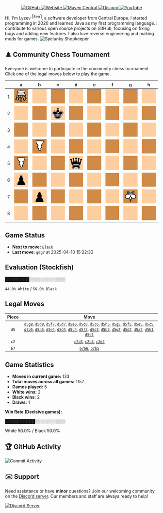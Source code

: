 <div align="center">
    <a href="https://github.com/Lyzev">
        <img src="https://wsrv.nl/?url=https://cdn.jsdelivr.net/npm/@intergrav/devins-badges@3.2.0/assets/cozy-minimal/available/github_vector.svg&w=64&h=64" alt="GitHub">
    </a>
    <a href="https://lyzev.dev">
        <img src="https://wsrv.nl/?url=https://cdn.jsdelivr.net/npm/@intergrav/devins-badges@3.2.0/assets/cozy-minimal/documentation/website_vector.svg&w=64&h=64" alt="Website">
    </a>
    <a href="https://central.sonatype.com/namespace/dev.lyzev.api">
        <img src="https://wsrv.nl/?url=https://cdn.jsdelivr.net/npm/@intergrav/devins-badges@3.2.0/assets/cozy-minimal/available/maven-central_vector.svg&w=64&h=64" alt="Maven Central">
    </a>
    <a href="https://lyzev.dev/discord">
        <img src="https://wsrv.nl/?url=https://cdn.jsdelivr.net/npm/@intergrav/devins-badges@3/assets/cozy-minimal/social/discord-plural_vector.svg&w=64&h=64" alt="Discord">
    </a>
    <a href="https://www.youtube.com/@lyzev">
        <img src="https://wsrv.nl/?url=https://cdn.jsdelivr.net/npm/@intergrav/devins-badges@3.2.0/assets/cozy-minimal/social/youtube-singular_vector.svg&w=64&h=64" alt="YouTube">
    </a>
</div>

[//]: # (23, 08 Mon 2021, 20:00:00)

Hi, I'm Lyzev <sup>⎡Бен⎤</sup>, a software developer from Central Europe. I started programming in 2020 and learned Java as my first programming language. I contribute to various open source projects on GitHub, focusing on fixing bugs and adding new features. I also love reverse engineering and making mods for games. ![Spelunky Shopkeeper](https://static.wikia.nocookie.net/spelunky/images/c/cd/Shopkeeper_HD.png/revision/latest/scale-to-height-down/18)

## :chess_pawn: Community Chess Tournament

Everyone is welcome to participate in the community chess tournament.
Click one of the legal moves below to play the game.

|   | a | b | c | d | e | f | g | h |
|---|---|---|---|---|---|---|---|---|
| 1 | ![Q](chess/assets/img/dark/white/down/queen.svg) | ![Square](chess/assets/img/light/square.svg) | ![Square](chess/assets/img/dark/square.svg) | [![Square](chess/assets/img/light/square.svg)](https://github.com/Lyzev/Lyzev/issues/new?title=chess%7Cd5d1&body=Click+%27Create%27+to+submit+this+move.) | ![Square](chess/assets/img/dark/square.svg) | ![Square](chess/assets/img/light/square.svg) | ![Square](chess/assets/img/dark/square.svg) | [![Square](chess/assets/img/light/square.svg)](https://github.com/Lyzev/Lyzev/issues/new?title=chess%7Cd5h1&body=Click+%27Create%27+to+submit+this+move.) |
| 2 | [![Square](chess/assets/img/light/square.svg)](https://github.com/Lyzev/Lyzev/issues/new?title=chess%7Cd5a2&body=Click+%27Create%27+to+submit+this+move.) | ![Square](chess/assets/img/dark/square.svg) | ![k](chess/assets/img/light/black/up/king.svg) | ![Square](chess/assets/img/dark/square.svg) | ![Square](chess/assets/img/light/square.svg) | ![Square](chess/assets/img/dark/square.svg) | [![Square](chess/assets/img/light/square.svg)](https://github.com/Lyzev/Lyzev/issues/new?title=chess%7Cd5g2&body=Click+%27Create%27+to+submit+this+move.) | ![Square](chess/assets/img/dark/square.svg) |
| 3 | ![Square](chess/assets/img/dark/square.svg) | ![Square](chess/assets/img/light/square.svg) | ![Square](chess/assets/img/dark/square.svg) | ![Square](chess/assets/img/light/square.svg) | ![Square](chess/assets/img/dark/square.svg) | [![Square](chess/assets/img/light/square.svg)](https://github.com/Lyzev/Lyzev/issues/new?title=chess%7Cd5f3&body=Click+%27Create%27+to+submit+this+move.) | ![Square](chess/assets/img/dark/square.svg) | ![Square](chess/assets/img/light/square.svg) |
| 4 | ![Square](chess/assets/img/light/square.svg) | ![P](chess/assets/img/dark/white/down/pawn.svg) | [![Square](chess/assets/img/light/square.svg)](https://github.com/Lyzev/Lyzev/issues/new?title=chess%7Cd5c4&body=Click+%27Create%27+to+submit+this+move.) | [![Square](chess/assets/img/dark/square.svg)](https://github.com/Lyzev/Lyzev/issues/new?title=chess%7Cd5d4&body=Click+%27Create%27+to+submit+this+move.) | [![Square](chess/assets/img/light/square.svg)](https://github.com/Lyzev/Lyzev/issues/new?title=chess%7Cd5e4&body=Click+%27Create%27+to+submit+this+move.) | ![Square](chess/assets/img/dark/square.svg) | ![Square](chess/assets/img/light/square.svg) | ![Square](chess/assets/img/dark/square.svg) |
| 5 | [![P](chess/assets/img/dark/white/down/pawn.svg)](https://github.com/Lyzev/Lyzev/issues/new?title=chess%7Cd5a5&body=Click+%27Create%27+to+submit+this+move.) | ![Square](chess/assets/img/light/square.svg) | [![Square](chess/assets/img/dark/square.svg)](https://github.com/Lyzev/Lyzev/issues/new?title=chess%7Cd5c5&body=Click+%27Create%27+to+submit+this+move.) | ![q](chess/assets/img/light/black/up/queen.svg) | [![Square](chess/assets/img/dark/square.svg)](https://github.com/Lyzev/Lyzev/issues/new?title=chess%7Cd5e5&body=Click+%27Create%27+to+submit+this+move.) | [![Square](chess/assets/img/light/square.svg)](https://github.com/Lyzev/Lyzev/issues/new?title=chess%7Cd5f5&body=Click+%27Create%27+to+submit+this+move.) | [![Square](chess/assets/img/dark/square.svg)](https://github.com/Lyzev/Lyzev/issues/new?title=chess%7Cd5g5&body=Click+%27Create%27+to+submit+this+move.) | [![Square](chess/assets/img/light/square.svg)](https://github.com/Lyzev/Lyzev/issues/new?title=chess%7Cd5h5&body=Click+%27Create%27+to+submit+this+move.) |
| 6 | ![p](chess/assets/img/light/black/up/pawn.svg) | [![Square](chess/assets/img/dark/square.svg)](https://github.com/Lyzev/Lyzev/issues/new?title=chess%7Cb7b6&body=Click+%27Create%27+to+submit+this+move.) | [![Square](chess/assets/img/light/square.svg)](https://github.com/Lyzev/Lyzev/issues/new?title=chess%7Cd5c6&body=Click+%27Create%27+to+submit+this+move.) | [![Square](chess/assets/img/dark/square.svg)](https://github.com/Lyzev/Lyzev/issues/new?title=chess%7Cd5d6&body=Click+%27Create%27+to+submit+this+move.) | [![Square](chess/assets/img/light/square.svg)](https://github.com/Lyzev/Lyzev/issues/new?title=chess%7Cd5e6&body=Click+%27Create%27+to+submit+this+move.) | ![Square](chess/assets/img/dark/square.svg) | ![Square](chess/assets/img/light/square.svg) | ![Square](chess/assets/img/dark/square.svg) |
| 7 | ![Square](chess/assets/img/dark/square.svg) | ![p](chess/assets/img/light/black/up/pawn.svg) | ![Square](chess/assets/img/dark/square.svg) | [![Square](chess/assets/img/light/square.svg)](https://github.com/Lyzev/Lyzev/issues/new?title=chess%7Cd5d7&body=Click+%27Create%27+to+submit+this+move.) | ![Square](chess/assets/img/dark/square.svg) | [![Square](chess/assets/img/light/square.svg)](https://github.com/Lyzev/Lyzev/issues/new?title=chess%7Cd5f7&body=Click+%27Create%27+to+submit+this+move.) | ![K](chess/assets/img/dark/white/down/king.svg) | ![Square](chess/assets/img/light/square.svg) |
| 8 | ![Square](chess/assets/img/light/square.svg) | ![Square](chess/assets/img/dark/square.svg) | ![Square](chess/assets/img/light/square.svg) | [![Square](chess/assets/img/dark/square.svg)](https://github.com/Lyzev/Lyzev/issues/new?title=chess%7Cd5d8&body=Click+%27Create%27+to+submit+this+move.) | ![Square](chess/assets/img/light/square.svg) | ![Square](chess/assets/img/dark/square.svg) | [![Square](chess/assets/img/light/square.svg)](https://github.com/Lyzev/Lyzev/issues/new?title=chess%7Cd5g8&body=Click+%27Create%27+to+submit+this+move.) | ![Square](chess/assets/img/dark/square.svg) |

## Game Status

- **Next to move:** `Black`
- **Last move:** `g6g7` at 2025-04-10 15:22:33

## Evaluation (Stockfish)

████████░░░░░░░░░░░░

`44.0% White` / `56.0% Black`

## Legal Moves

| **Piece** | **Move** |
|:---------:|:--------:|
| `d5` | [`d5g8`](https://github.com/Lyzev/Lyzev/issues/new?title=chess%7Cd5g8&body=Click+%27Create%27+to+submit+this+move.), [`d5d8`](https://github.com/Lyzev/Lyzev/issues/new?title=chess%7Cd5d8&body=Click+%27Create%27+to+submit+this+move.), [`d5f7`](https://github.com/Lyzev/Lyzev/issues/new?title=chess%7Cd5f7&body=Click+%27Create%27+to+submit+this+move.), [`d5d7`](https://github.com/Lyzev/Lyzev/issues/new?title=chess%7Cd5d7&body=Click+%27Create%27+to+submit+this+move.), [`d5e6`](https://github.com/Lyzev/Lyzev/issues/new?title=chess%7Cd5e6&body=Click+%27Create%27+to+submit+this+move.), [`d5d6`](https://github.com/Lyzev/Lyzev/issues/new?title=chess%7Cd5d6&body=Click+%27Create%27+to+submit+this+move.), [`d5c6`](https://github.com/Lyzev/Lyzev/issues/new?title=chess%7Cd5c6&body=Click+%27Create%27+to+submit+this+move.), [`d5h5`](https://github.com/Lyzev/Lyzev/issues/new?title=chess%7Cd5h5&body=Click+%27Create%27+to+submit+this+move.), [`d5g5`](https://github.com/Lyzev/Lyzev/issues/new?title=chess%7Cd5g5&body=Click+%27Create%27+to+submit+this+move.), [`d5f5`](https://github.com/Lyzev/Lyzev/issues/new?title=chess%7Cd5f5&body=Click+%27Create%27+to+submit+this+move.), [`d5e5`](https://github.com/Lyzev/Lyzev/issues/new?title=chess%7Cd5e5&body=Click+%27Create%27+to+submit+this+move.), [`d5c5`](https://github.com/Lyzev/Lyzev/issues/new?title=chess%7Cd5c5&body=Click+%27Create%27+to+submit+this+move.), [`d5b5`](https://github.com/Lyzev/Lyzev/issues/new?title=chess%7Cd5b5&body=Click+%27Create%27+to+submit+this+move.), [`d5a5`](https://github.com/Lyzev/Lyzev/issues/new?title=chess%7Cd5a5&body=Click+%27Create%27+to+submit+this+move.), [`d5e4`](https://github.com/Lyzev/Lyzev/issues/new?title=chess%7Cd5e4&body=Click+%27Create%27+to+submit+this+move.), [`d5d4`](https://github.com/Lyzev/Lyzev/issues/new?title=chess%7Cd5d4&body=Click+%27Create%27+to+submit+this+move.), [`d5c4`](https://github.com/Lyzev/Lyzev/issues/new?title=chess%7Cd5c4&body=Click+%27Create%27+to+submit+this+move.), [`d5f3`](https://github.com/Lyzev/Lyzev/issues/new?title=chess%7Cd5f3&body=Click+%27Create%27+to+submit+this+move.), [`d5d3`](https://github.com/Lyzev/Lyzev/issues/new?title=chess%7Cd5d3&body=Click+%27Create%27+to+submit+this+move.), [`d5b3`](https://github.com/Lyzev/Lyzev/issues/new?title=chess%7Cd5b3&body=Click+%27Create%27+to+submit+this+move.), [`d5g2`](https://github.com/Lyzev/Lyzev/issues/new?title=chess%7Cd5g2&body=Click+%27Create%27+to+submit+this+move.), [`d5d2`](https://github.com/Lyzev/Lyzev/issues/new?title=chess%7Cd5d2&body=Click+%27Create%27+to+submit+this+move.), [`d5a2`](https://github.com/Lyzev/Lyzev/issues/new?title=chess%7Cd5a2&body=Click+%27Create%27+to+submit+this+move.), [`d5h1`](https://github.com/Lyzev/Lyzev/issues/new?title=chess%7Cd5h1&body=Click+%27Create%27+to+submit+this+move.), [`d5d1`](https://github.com/Lyzev/Lyzev/issues/new?title=chess%7Cd5d1&body=Click+%27Create%27+to+submit+this+move.) |
| `c2` | [`c2d3`](https://github.com/Lyzev/Lyzev/issues/new?title=chess%7Cc2d3&body=Click+%27Create%27+to+submit+this+move.), [`c2b3`](https://github.com/Lyzev/Lyzev/issues/new?title=chess%7Cc2b3&body=Click+%27Create%27+to+submit+this+move.), [`c2d2`](https://github.com/Lyzev/Lyzev/issues/new?title=chess%7Cc2d2&body=Click+%27Create%27+to+submit+this+move.) |
| `b7` | [`b7b6`](https://github.com/Lyzev/Lyzev/issues/new?title=chess%7Cb7b6&body=Click+%27Create%27+to+submit+this+move.), [`b7b5`](https://github.com/Lyzev/Lyzev/issues/new?title=chess%7Cb7b5&body=Click+%27Create%27+to+submit+this+move.) |

## Game Statistics

- **Moves in current game:** 133
- **Total moves across all games:** 1157
- **Games played:** 5
- **White wins:** 2
- **Black wins:** 2
- **Draws:** 1

**Win Rate (Decisive games):**

██████████░░░░░░░░░░

White 50.0% / Black 50.0%


## :trophy: GitHub Activity

![Commit Activity](https://lyzev.dev/assets/img/Lyzev.svg)

## :envelope: Support

Need assistance or have **minor** questions? Join our welcoming community on
the [Discord server](https://lyzev.dev/discord). Our members and staff are always ready to help!

[![Discord Server](https://cdn.jsdelivr.net/npm/@intergrav/devins-badges@3/assets/cozy/social/discord-plural_vector.svg)](https://lyzev.dev/discord)
